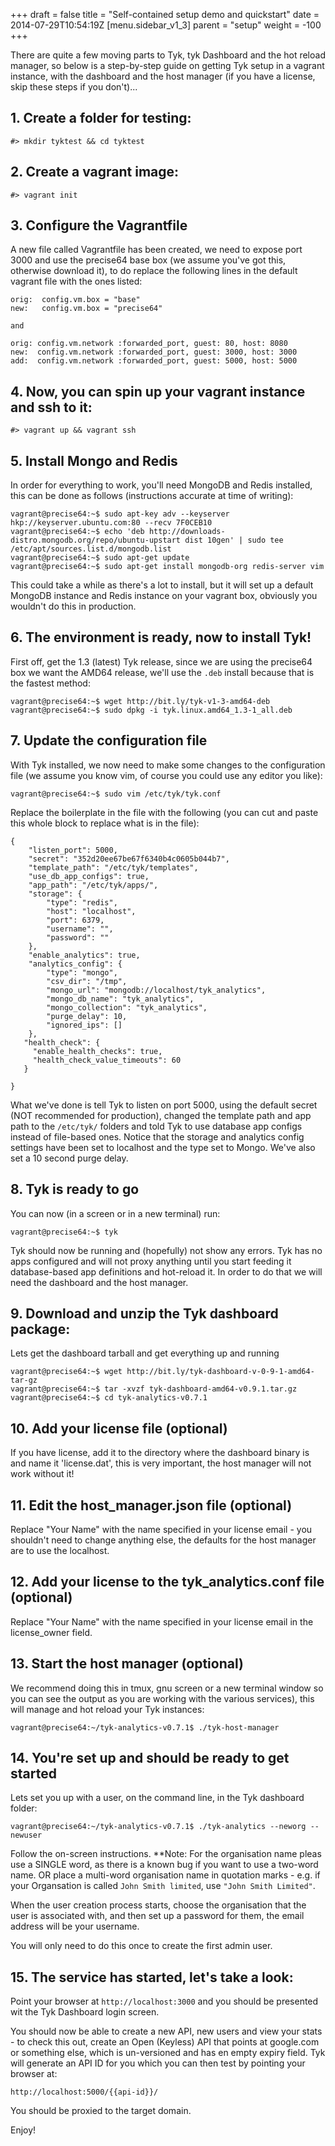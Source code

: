 +++
draft = false
title = "Self-contained setup demo and quickstart"
date = 2014-07-29T10:54:19Z
[menu.sidebar_v1_3]
    parent = "setup"
    weight = -100
+++

There are quite a few moving parts to Tyk, tyk Dashboard and the hot reload manager, so below is a step-by-step guide on
getting Tyk setup in a vagrant instance, with the dashboard and the host manager (if you have a license, skip these steps if you don't)...

## 1. Create a folder for testing:

    #> mkdir tyktest && cd tyktest

## 2. Create a vagrant image:

    #> vagrant init


## 3. Configure the Vagrantfile 

A new file called Vagrantfile has been created, we need to expose port 3000 and use the precise64 base box (we assume you've got this, 
otherwise download it), to do replace the following lines in the default vagrant file with the ones listed:

    orig:  config.vm.box = "base"
    new:   config.vm.box = "precise64"
    
    and
    
    orig: config.vm.network :forwarded_port, guest: 80, host: 8080
    new:  config.vm.network :forwarded_port, guest: 3000, host: 3000 
    add:  config.vm.network :forwarded_port, guest: 5000, host: 5000

## 4. Now, you can spin up your vagrant instance and ssh to it:

    #> vagrant up && vagrant ssh


## 5. Install Mongo and Redis 

In order for everything to work, you'll need MongoDB and Redis installed, this can be done as follows (instructions accurate at time of writing):

    vagrant@precise64:~$ sudo apt-key adv --keyserver hkp://keyserver.ubuntu.com:80 --recv 7F0CEB10
    vagrant@precise64:~$ echo 'deb http://downloads-distro.mongodb.org/repo/ubuntu-upstart dist 10gen' | sudo tee /etc/apt/sources.list.d/mongodb.list
    vagrant@precise64:~$ sudo apt-get update
    vagrant@precise64:~$ sudo apt-get install mongodb-org redis-server vim

This could take a while as there's a lot to install, but it will set up a default MongoDB instance and Redis instance on your vagrant box, 
obviously you wouldn't do this in production.

## 6. The environment is ready, now to install Tyk! 

First off, get the 1.3 (latest) Tyk release, since we are using the precise64 box we want the AMD64 release, we'll use the `.deb` install 
because that is the fastest method:

    vagrant@precise64:~$ wget http://bit.ly/tyk-v1-3-amd64-deb
    vagrant@precise64:~$ sudo dpkg -i tyk.linux.amd64_1.3-1_all.deb

## 7. Update the configuration file

With Tyk installed, we now need to make some changes to the configuration file (we assume you know vim, of course you could use any editor you like):

    vagrant@precise64:~$ sudo vim /etc/tyk/tyk.conf

Replace the boilerplate in the file with the following (you can cut and paste this whole block to replace what is in the file):

    {
        "listen_port": 5000,
        "secret": "352d20ee67be67f6340b4c0605b044b7",
        "template_path": "/etc/tyk/templates",
        "use_db_app_configs": true,
        "app_path": "/etc/tyk/apps/",
        "storage": {
            "type": "redis",
            "host": "localhost",
            "port": 6379,
            "username": "",
            "password": ""
        },
        "enable_analytics": true,
        "analytics_config": {
            "type": "mongo",
            "csv_dir": "/tmp",
            "mongo_url": "mongodb://localhost/tyk_analytics",
            "mongo_db_name": "tyk_analytics",
            "mongo_collection": "tyk_analytics",
            "purge_delay": 10,
            "ignored_ips": []
        },
       "health_check": {
         "enable_health_checks": true,
         "health_check_value_timeouts": 60
       }
    
    }

What we've done is tell Tyk to listen on port 5000, using the default secret (NOT recommended for production), changed the template path and app 
path to the `/etc/tyk/` folders and told Tyk to use database app configs instead of file-based ones. Notice that the storage and analytics config 
settings have been set to localhost and the type set to Mongo. We've also set a 10 second purge delay.

## 8. Tyk is ready to go

You can now (in a screen or in a new terminal) run:

    vagrant@precise64:~$ tyk

Tyk should now be running and (hopefully) not show any errors. Tyk has no apps configured and will not proxy anything until 
you start feeding it database-based app definitions and hot-reload it. In order to do that we will need the dashboard and the host manager.

## 9. Download and unzip the Tyk dashboard package:

Lets get the dashboard tarball and get everything up and running

    vagrant@precise64:~$ wget http://bit.ly/tyk-dashboard-v-0-9-1-amd64-tar-gz
    vagrant@precise64:~$ tar -xvzf tyk-dashboard-amd64-v0.9.1.tar.gz
    vagrant@precise64:~$ cd tyk-analytics-v0.7.1

## 10. Add your license file (optional) 

If you have  license, add it to the directory where the dashboard binary is and name it 'license.dat', this is very important, the host manager will not work without it!

## 11. Edit the host_manager.json file (optional) 
 
Replace "Your Name" with the name specified in your license email - you shouldn't need to change anything else, the defaults for the host manager are to use the localhost.

## 12. Add your license to the tyk_analytics.conf file (optional) 

Replace "Your Name" with the name specified in your license email in the license_owner field.

## 13. Start the host manager  (optional)

We recommend doing this in tmux, gnu screen or a new terminal window so you can see the output as you are working with the various services), 
this will manage and hot reload your Tyk instances:

    vagrant@precise64:~/tyk-analytics-v0.7.1$ ./tyk-host-manager

## 14. You're set up and should be ready to get started

Lets set you up with a user, on the command line, in the Tyk dashboard folder:

    vagrant@precise64:~/tyk-analytics-v0.7.1$ ./tyk-analytics --neworg --newuser

Follow the on-screen instructions. **Note: For the organisation name pleas use a SINGLE word, as there is a known bug if you want to use a two-word name. 
OR place a multi-word organisation name in quotation marks - e.g. if your Organsation is called `John Smith limited`, use `"John Smith Limited"`.

When the user creation process starts, choose the organisation that the user is associated with, and then set up a password for them, 
the email address will be your username.

You will only need to do this once to create the first admin user.

## 15. The service has started, let's take a look:

Point your browser at `http://localhost:3000` and you should be presented wit the Tyk Dashboard login screen.

You should now be able to create a new API, new users and view your stats - to check this out, create an Open (Keyless) API that points at 
google.com or something else, which is un-versioned and has en empty expiry field. Tyk will generate an API ID for you which you can then 
test by pointing your browser at:

    http://localhost:5000/{{api-id}}/

You should be proxied to the target domain.

Enjoy!